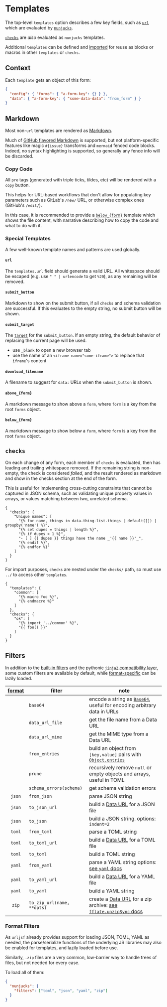 # Templates

The top-level `templates` option describes a few key fields, such as [`url`](#url) which
are evaluated by [`nunjucks`][nunjucks].

[`checks`](#checks) are _also_ evaluated as `nunjucks` templates.

Additional `templates` can be defined and [imported][import] for reuse as blocks or
macros in other `templates` or `checks`.

[nunjucks]: https://mozilla.github.io/nunjucks/templating.html
[import]: https://mozilla.github.io/nunjucks/templating.html#import

## Context

Each `template` gets an object of this form:

```json
{
  "config": { "forms": { "a-form-key": {} } },
  "data": { "a-form-key": { "some-data-data": "from_form" } }
}
```

## Markdown

Most non-`url` templates are rendered as [Markdown][md].

Much of [GitHub flavored Markdown][gfm] is supported, but not platform-specific features
like magic `#{issue}` transforms and `mermaid` fenced code blocks. Indeed, no syntax
highlighting is supported, so generally any fence info will be discarded.

[gfm]: https://github.github.com/gfm
[md]: https://daringfireball.net/projects/markdown

### Copy Code

All `pre` tags (generated with triple ticks, tildes, etc) will be rendered with a `copy`
button.

This helps for URL-based workflows that don't allow for populating key parameters such
as GitLab's `/new/` URL, or otherwise complex ones (GitHub's `/edit/`).

In this case, it is recommended to provide a [`below_{form}`](#below-form) template
which shows the file content, with narrative describing how to copy the code and what to
do with it.

### Special Templates

A few well-known template names and patterns are used globally.

#### `url`

The `templates.url` field should generate a valid URL. All whitespace should be escaped
(e.g. use `" " | urlencode` to get `%20`), as any remaining will be removed.

#### `submit_button`

Markdown to show on the submit button, if all `checks` and schema validation are
successful. If this evaluates to the empty string, no submit button will be shown.

#### `submit_target`

The [`target`][target] for the `submit_button`. If an empty string, the default behavior
of replacing the current page will be used.

- use `_blank` to open a new browser tab
- use the name of an `<iframe name="some-iframe">` to replace that `iframe`'s content

[target]: https://developer.mozilla.org/en-US/docs/Web/API/HTMLAnchorElement/target

#### `download_filename`

A filename to suggest for `data:` URLs when the `submit_button` is shown.

#### `above_{form}`

A markdown message to show above a `form`, where `form` is a key from the root `forms`
object.

#### `below_{form}`

A markdown message to show below a `form`, where `form` is a key from the root `forms`
object.

## `checks`

On each change of any form, each member of `checks` is evaluated, then has leading and
trailing whitespace removed. If the remaining string is non-empty, the check is
considered _failed_, and the result rendered as markdown and show in the checks section
at the end of the form.

This is useful for implementing cross-cutting constraints that cannot be captured in
JSON schema, such as validating unique property values in arrays, or values matching
between two, unrelated schema.

```yaml+jinja
{
  "checks": {
    "Unique names": [
      "{% for name, things in data.thing-list.things | default([]) | groupby('name') %}",
      "{% set dupes = things | length %}",
      "{% if dupes > 1 %}",
      "- [ ] {{ dupes }} things have the name _'{{ name }}'_",
      "{% endif %}",
      "{% endfor %}"
    ]
  }
}
```

For import purposes, `checks` are nested under the `checks/` path, so must use `../` to
access other `templates`.

```yaml+jinja
{
  "templates": {
    "common": [
      "{% macro foo %}",
      "{% endmacro %}"
    ]
  },
  "checks": {
    "ok": [
      "{% import '../common' %}",
      "{{ foo() }}"
    ]
  }
}
```

## Filters

In addition to the [built-in filters][nunjucks-builtins] and the pythonic [`jinja2`
compatibility layer][jinjacompat], some custom filters are available by default, while
[format-specific](#format-filters) can be lazily loaded.

| [format][ff] | filter                     | note                                                                                   |
| :----------: | -------------------------- | -------------------------------------------------------------------------------------- |
|              | `base64`                   | encode a string as [`Base64`][base64], useful for encoding arbitrary data in URLs      |
|              | `data_url_file`            | get the file name from a Data URL                                                      |
|              | `data_url_mime`            | get the MIME type from a Data URL                                                      |
|              | `from_entries`             | build an object from `[key,value]` pairs with [`Object.entries`][entries]              |
|              | `prune`                    | recursively remove `null` or empty objects and arrays, useful in TOML                  |
|              | `schema_errors(schema)`    | get schema validation errors                                                           |
|    `json`    | `from_json`                | parse JSON string                                                                      |
|    `json`    | `to_json_url`              | build a [Data URL][data-url] for a JSON file                                           |
|    `json`    | `to_json`                  | build a JSON string. options: `indent=2`                                               |
|    `toml`    | `from_toml`                | parse a TOML string                                                                    |
|    `toml`    | `to_toml_url`              | build a [Data URL][data-url] for a TOML file                                           |
|    `toml`    | `to_toml`                  | build a TOML string                                                                    |
|    `yaml`    | `from_yaml`                | parse a YAML string options: [see `yaml` docs][yaml-docs]                              |
|    `yaml`    | `to_yaml_url`              | build a [Data URL][data-url] for a YAML file                                           |
|    `yaml`    | `to_yaml`                  | build a YAML string                                                                    |
|    `zip`     | `to_zip_url(name, **opts)` | create a [Data URL][data-url] for a zip archive: [see `fflate.unzipSync` docs][fflate] |

[jinjacompat]: https://mozilla.github.io/nunjucks/api.html#installjinjacompat
[nunjucks-builtins]: https://mozilla.github.io/nunjucks/templating.html#builtin-filters
[base64]: https://developer.mozilla.org/en-US/docs/Glossary/Base64
[data-url]: https://developer.mozilla.org/en-US/docs/Web/URI/Schemes/data
[entries]:
  https://developer.mozilla.org/en-US/docs/Web/JavaScript/Reference/Global_Objects/Object/entries
[yaml-docs]: https://eemeli.org/yaml/v1/#options
[fflate]: https://github.com/101arrowz/fflate/blob/master/docs/README.md#unzipsync

### Format Filters

[ff]: #format-filters

As `urljsf` already provides support for loading JSON, TOML, YAML as needed, the
parse/serialize functions of the underlying JS libraries may also be enabled for
templates, and lazily loaded before use.

Similarly, `.zip` files are a very common, low-barrier way to handle trees of files, but
not needed for every case.

To load all of them:

```json
{
  "nunjucks": {
    "filters": ["toml", "json", "yaml", "zip"]
  }
}
```
